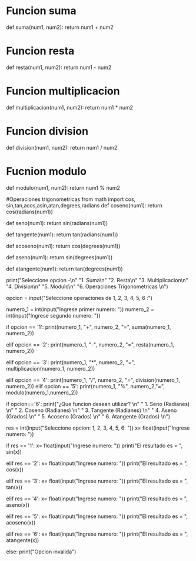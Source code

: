 # Funcion suma  
def suma(num1, num2): 
    return num1 + num2 
  
# Funcion resta 
def resta(num1, num2): 
    return num1 - num2 
  
# Funcion multiplicacion 
def multiplicacion(num1, num2): 
    return num1 * num2 
  
# Funcion division 
def division(num1, num2): 
    return num1 / num2 

# Fucnion modulo
def modulo(num1, num2):
  return num1 % num2

#Operaciones trigonometricas
from math import cos, sin,tan,acos,asin,atan,degrees,radians
def coseno(num1):
    return cos(radians(num1)) 

def seno(num1):
    return sin(radians(num1))

def tangente(num1):
    return tan(radians(num1))

def acoseno(num1):
    return cos(degrees(num1)) 

def aseno(num1):
    return sin(degrees(num1))

def atangente(num1):
    return tan(degrees(num1))

  
print("Seleccione opcion -\n" 
        "1. Suma\n" 
        "2. Resta\n" 
        "3. Multiplicacion\n" 
        "4. Division\n"
        "5. Modulo\n"
        "6. Operaciones Trigonometricas \n") 
  
  
opcion = input("Seleccione operaciones de 1, 2, 3, 4, 5, 6 :") 
  
numero_1 = int(input("Ingrese primer numero: ")) 
numero_2 = int(input("Ingrese segundo numero: ")) 
  
if opcion == '1': 
    print(numero_1, "+", numero_2, "=", 
                    suma(numero_1, numero_2)) 
  
elif opcion == '2': 
    print(numero_1, "-", numero_2, "=", 
                    resta(numero_1, numero_2)) 
  
elif opcion == '3': 
    print(numero_1, "*", numero_2, "=", 
                    multiplicacion(numero_1, numero_2)) 
  
elif opcion == '4': 
    print(numero_1, "/", numero_2, "=", 
                    division(numero_1, numero_2)) 
elif opcion == '5':
    print(numero_1, "%", numero_2,"=", modulo(numero_1,numero_2))

if opcion=='6':
   print("¿Que funcion desean utilizar? \n"
        " 1. Seno (Radianes) \n"
        " 2. Coseno (Radianes) \n"
        " 3. Tangente (Radianes) \n"
        " 4. Aseno (Grados) \n"
        " 5. Acoseno (Grados) \n"
        " 6. Atangente (Grados) \n")

res = int(input("Seleccione opcion: 1, 2, 3, 4, 5, 6: "))
x= float(input("Ingrese numero: "))

if res == '1':
    x= float(input("Ingrese numero: "))
    print("El resultado es = ", sin(x))
    
elif res == '2':
    x= float(input("Ingrese numero: "))
    print("El resultado es = ", cos(x))
    
elif res == '3':
    x= float(input("Ingrese numero: "))
    print("El resultado es = ", tan(x))
    
elif res == '4':
    x= float(input("Ingrese numero: "))
    print("El resultado es = ", aseno(x))
    
elif res == '5':
    x= float(input("Ingrese numero: "))
    print("El resultado es = ", acoseno(x))

elif res == '6':
    x= float(input("Ingrese numero: "))
    print("El resultado es = ", atangente(x))

else: 
    print("Opcion invalida") 
